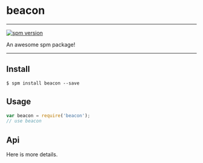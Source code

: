 # beacon

---

[![spm version](http://spmjs.io/badge/beacon)](http://spmjs.io/package/beacon)

An awesome spm package!

---

## Install

```
$ spm install beacon --save
```

## Usage

```js
var beacon = require('beacon');
// use beacon
```

## Api

Here is more details.

